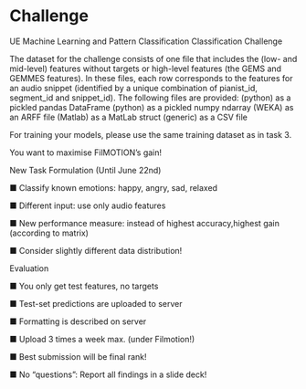 # Challenge
UE Machine Learning and Pattern Classification Classification Challenge

The dataset for the challenge consists of one file that includes the (low- and mid-level) features without targets or high-level features (the GEMS and GEMMES features). 
In these files, each row corresponds to the features for an audio snippet (identified by a unique combination of pianist_id, segment_id and snippet_id).
The following files are provided: (python) as a pickled pandas DataFrame (python) as a pickled numpy ndarray (WEKA) as an ARFF file (Matlab) as a MatLab struct (generic) as a CSV file

For training your models, please use the same training dataset as in task 3.

You want to maximise FilMOTION’s gain!

New Task Formulation (Until June 22nd)

■ Classify known emotions: happy, angry, sad, relaxed

■ Different input: use only audio features

■ New performance measure: instead of highest accuracy,highest gain (according to matrix)

■ Consider slightly different data distribution!



Evaluation

■ You only get test features, no targets

■ Test-set predictions are uploaded to server

■ Formatting is described on server

■ Upload 3 times a week max. (under Filmotion!)

■ Best submission will be final rank!

■ No “questions”: Report all findings in a slide deck!
